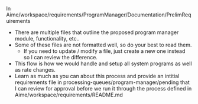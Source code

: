 In Aime/workspace/requirements/ProgramManager/Documentation/PrelimRequirements
- There are multiple files that outline the proposed program manager module, functionality, etc..
- Some of these files are not formatted well, so do your best to read them.
  - If you need to update / modify a file, just create a new one instead so I can review the difference.
- This flow is how we would handle and setup all system programs as well as rate changes.
- Learn as much as you can about this process and provide an intitial requirements file in processing-queues/program-manager/pending that I can review for approval before we run it through the process defined in Aime/workspace/requirements/README.md